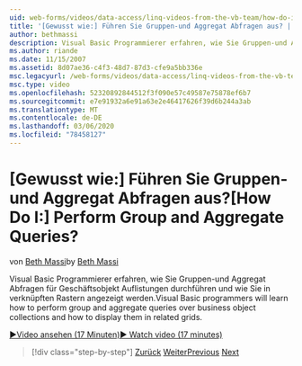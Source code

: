 ```yaml
---
uid: web-forms/videos/data-access/linq-videos-from-the-vb-team/how-do-i-perform-group-and-aggregate-queries
title: '[Gewusst wie:] Führen Sie Gruppen-und Aggregat Abfragen aus? | Microsoft-Dokumentation'
author: bethmassi
description: Visual Basic Programmierer erfahren, wie Sie Gruppen-und Aggregat Abfragen für Geschäftsobjekt Auflistungen durchführen und wie Sie in verknüpften Rastern angezeigt werden.
ms.author: riande
ms.date: 11/15/2007
ms.assetid: 8d07ae36-c4f3-48d7-87d3-cfe9a5bb336e
msc.legacyurl: /web-forms/videos/data-access/linq-videos-from-the-vb-team/how-do-i-perform-group-and-aggregate-queries
msc.type: video
ms.openlocfilehash: 52320892844512f3f090e57c49587e75878ef6b7
ms.sourcegitcommit: e7e91932a6e91a63e2e46417626f39d6b244a3ab
ms.translationtype: MT
ms.contentlocale: de-DE
ms.lasthandoff: 03/06/2020
ms.locfileid: "78458127"
---
```

# <a name="how-do-i-perform-group-and-aggregate-queries"></a><span data-ttu-id="248a1-104">[Gewusst wie:] Führen Sie Gruppen-und Aggregat Abfragen aus?</span><span class="sxs-lookup"><span data-stu-id="248a1-104">[How Do I:] Perform Group and Aggregate Queries?</span></span>

<span data-ttu-id="248a1-105">von [Beth Massi](https://github.com/bethmassi)</span><span class="sxs-lookup"><span data-stu-id="248a1-105">by [Beth Massi](https://github.com/bethmassi)</span></span>

<span data-ttu-id="248a1-106">Visual Basic Programmierer erfahren, wie Sie Gruppen-und Aggregat Abfragen für Geschäftsobjekt Auflistungen durchführen und wie Sie in verknüpften Rastern angezeigt werden.</span><span class="sxs-lookup"><span data-stu-id="248a1-106">Visual Basic programmers will learn how to perform group and aggregate queries over business object collections and how to display them in related grids.</span></span>

[<span data-ttu-id="248a1-107">&#9654;Video ansehen (17 Minuten)</span><span class="sxs-lookup"><span data-stu-id="248a1-107">&#9654; Watch video (17 minutes)</span></span>](https://channel9.msdn.com/Blogs/ASP-NET-Site-Videos/how-do-i-perform-group-and-aggregate-queries)

> [!div class="step-by-step"]
> <span data-ttu-id="248a1-108">[Zurück](how-do-i-get-started-with-linq.md)
> [Weiter](how-do-i-upgrade-visual-basic-projects-to-enable-linq.md)</span><span class="sxs-lookup"><span data-stu-id="248a1-108">[Previous](how-do-i-get-started-with-linq.md)
[Next](how-do-i-upgrade-visual-basic-projects-to-enable-linq.md)</span></span>
